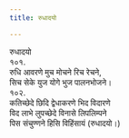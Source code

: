 ```yaml
---
title: रुधादयो

---
```

रुधादयो  
१०१.  
रुधि आवरणे मुच मोचने रिच रेचने,  
सिच सेके युज योगे भुज पालनभोजने।  
१०२.  
कतिच्छेदे छिदि द्वेधाकरणे भिद विदारणे  
विद लाभे लुपच्छेदे विनासे लिपलिम्पने  
पिस संचुण्णने हिसि विहिंसायं (रुधादयो।)  